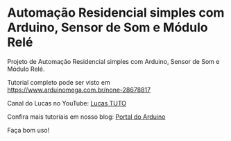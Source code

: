 # Automação Residencial simples com Arduino, Sensor de Som e Módulo Relé
Projeto de Automação Residencial simples com Arduino, Sensor de Som e Módulo Relé. 

Tutorial completo pode ser visto em https://www.arduinomega.com.br/none-28678817

Canal do Lucas no YouTube: <a href="https://www.youtube.com/channel/UCpzWDkPHItOZmSwY7B4Gv0g" target="_blank">Lucas TUTO</a>

Confira mais tutoriais em nosso blog:  <a href="http://portaldoarduino.com.br/" target="_blank">Portal do Arduino</a>

Faça bom uso!
